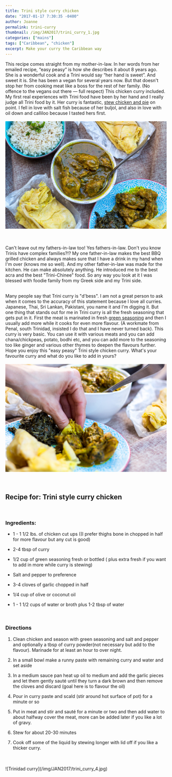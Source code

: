 ```yaml
---
title: Trini style curry chicken
date: "2017-01-17 7:30:35 -0400"
author: Joanne
permalink: trini-curry
thumbnail: /img/JAN2017/trini_curry_1.jpg
categories: ["mains"]
tags: ["Caribbean", "chicken"]
excerpt: Make your curry the Caribbean way
---
```


This recipe comes straight from my mother-in-law.  In her words from her emailed recipe, “easy peasy” is how she describes it about 8 years ago. She is a wonderful cook and a Trini would say “her hand is sweet”. And sweet it is.  She has been a vegan for several years now. But that doesn't stop her from cooking meat like a boss for the rest of her family. (No offence to the vegans out there &mdash; full respect) This chicken curry included. My first real experiences with Trini food have been by her hand and I really judge all Trini food by it.  Her curry is fantastic, [stew chicken and pie](http://oliveandmango.com/macaroni-stew-chicken) on point. I fell in love with salt fish because of her buljol, and also in love with oil down and calliloo because I tasted hers first.
<br>
<br>
![Trinidad curry](/img/JAN2017/trini_curry_2.jpg)  
<br>
<br>

Can't leave out my fathers-in-law too! Yes fathers-in-law. Don't you know Trinis have complex families?!? My one father-in-law makes the best BBQ grilled chicken and always makes sure that I have a drink in my hand when I'm over (knows me so well). And my other father-in-law was made for the kitchen. He can make absolutely anything. He introduced me to the best acra and the best "Trini-Chinee" food.  So any way you look at it I was blessed with foodie family from my Greek side and my Trini side.
<br>
<br>

Many people say that Trini curry is "d'bess". I am not a great person to ask when it comes to the accuracy of this statement because I love all curries. Japanese, Thai, Sri Lankan, Pakistani, you name it and I'm digging it.  But one thing that stands out for me in Trini curry is all the fresh seasoning that gets put in it. First the meat is marinated in fresh [green seasoning](http://oliveandmango.com/green-seasoning) and then I usually add more while it cooks for even more flavour. (A workmate from Penal, south Trinidad, insisted I do that and I have never turned back). This curry is very basic. You can use it with various meats and you can add chana/chickpeas, potato, bodhi etc, and you can add more to the seasoning too like ginger and various other thymes to deepen the flavours further. Hope you enjoy this "easy peasy" Trini style chicken curry. What's your favourite curry and what do you like to add in yours?
<br>
<br>
![Trinidad curry](/img/JAN2017/trini_curry_3.jpg)  
<br>
<br>

## Recipe for: Trini style curry chicken
<br>

### Ingredients:

* 1 - 1 1/2 lbs. of chicken cut ups ((I prefer thighs bone in chopped in half for more flavour but any cut is good)

* 2-4 tbsp of curry

* 1/2 cup of green seasoning fresh or  bottled ( plus extra fresh if you want to add in more while curry is stewing)

* Salt and pepper to preference

* 3-4 cloves of garlic chopped in half

* 1/4 cup of olive or coconut oil

* 1 - 1 1/2 cups of water or broth plus 1-2 tbsp of water
<br>

### Directions

1. Clean chicken and season with green seasoning and salt and pepper and optionally a tbsp of curry powder(not necessary but add to the flavour). Marinade for at least an hour to over night.

1. In a small bowl make a runny paste with remaining curry and water and set aside

1. In a medium sauce pan heat up oil to medium and add the garlic pieces and let them gently sauté until they turn a dark brown and then remove the cloves and discard (goal here is to flavour the oil)

1. Pour in curry paste and scald (stir around hot surface of pot) for a minute or so

1. Put in meat and stir and sauté for a minute or two and then add water to about halfway cover the meat, more can be added later if you like a lot of gravy.

1. Stew for about 20-30 minutes

1. Cook off some of the liquid by stewing longer with lid off if you like a thicker curry.  


<br>
<br>
![Trinidad curry](/img/JAN2017/trini_curry_4.jpg)
